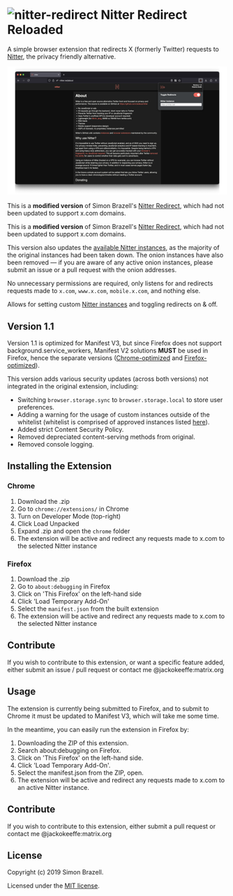 # ![nitter-redirect](fireox/images/icon32.png) Nitter Redirect Reloaded

A simple browser extension that redirects X (formerly Twitter) requests to [Nitter](https://github.com/zedeus/nitter), the privacy friendly alternative.

![Firefox Screenshot](firefox/images/Screenshot%20Firefox.png)

This is a **modified version** of Simon Brazell's [Nitter Redirect](https://github.com/SimonBrazell/nitter-redirect), which had not been updated to support x.com domains.

This is a **modified version** of Simon Brazell's [Nitter Redirect](https://github.com/SimonBrazell/nitter-redirect), which had not been updated to support x.com domains. 


This version also updates the [available Nitter instances](https://status.d420.de/), as the majority of the original instances had been taken down. The onion instances have also been removed — if you are aware of any active onion instances, please submit an issue or a pull request with the onion addresses.

No unnecessary permissions are required, only listens for and redirects requests made to `x.com`, `www.x.com`, `mobile.x.com`, and nothing else.

Allows for setting custom [Nitter instances](https://status.d420.de/) and toggling redirects on & off.


## Version 1.1
Version 1.1 is optimized for Manifest V3, but since Firefox does not support background.service_workers, Manifest V2 solutions **MUST** be used in Firefox, hence the separate versions ([Chrome-optimized]() and [Firefox-optimized]()).

This version adds various security updates (across both versions) not integrated in the original extension, including:

- Switching `browser.storage.sync` to `browser.storage.local` to store user preferences.
- Adding a warning for the usage of custom instances outside of the whitelist (whitelist is comprised of approved instances listed [here](https://status.d420.de/)).
- Added strict Content Security Policy.
- Removed depreciated content-serving methods from original.
- Removed console logging.

## Installing the Extension

### Chrome
1. Download the .zip
2. Go to `chrome://extensions/` in Chrome
3. Turn on Developer Mode (top-right)
4. Click Load Unpacked
5. Expand .zip and open the `chrome` folder
6. The extension will be active and redirect any requests made to x.com to the selected Nitter instance

### Firefox
1. Download the .zip
2. Go to `about:debugging` in Firefox
3. Click on 'This Firefox' on the left-hand side
4. Click 'Load Temporary Add-On'
5. Select the `manifest.json` from the built extension
6. The extension will be active and redirect any requests made to x.com to the selected Nitter instance

## Contribute

If you wish to contribute to this extension, or want a specific feature added, either submit an issue / pull request or contact me @jackokeeffe:matrix.org

## Usage

The extension is currently being submitted to Firefox, and to submit to Chrome it must be updated to Manifest V3, which will take me some time. 

In the meantime, you can easily run the extension in Firefox by:
1. Downloading the ZIP of this extension.
1. Search about:debugging on Firefox.
2. Click on 'This Firefox' on the left-hand side.
3. Click 'Load Temporary Add-On'.
4. Select the manifest.json from the ZIP, open.
5. The extension will be active and redirect any requests made to x.com to an active Nitter instance.

## Contribute

If you wish to contribute to this extension, either submit a pull request or contact me @jackokeeffe:matrix.org

## License

Copyright (c) 2019 Simon Brazell.

Licensed under the [MIT license](LICENSE.txt).
